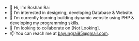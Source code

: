 - 👋 Hi, I’m Roshan Rai
- 👀 I’m interested in designing, developing Database & Website. 
- 🌱 I’m currently learning building dynamic website using PHP & developing my programming skills.
- 💞️ I’m looking to collaborate on [Not Looking].
- 📫 You can reach me at bayungrai95@gmail.com.

<!---
Roshan9597/Roshan9597 is a ✨ special ✨ repository because its `README.md` (this file) appears on your GitHub profile.
You can click the Preview link to take a look at your changes.
--->
